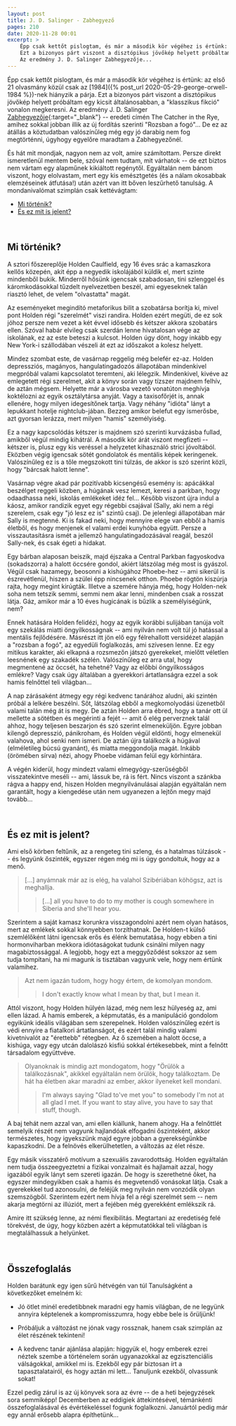 ```yaml
---
layout: post
title: J. D. Salinger - Zabhegyező
pages: 210
date: 2020-11-28 00:01
excerpt: >
    Épp csak kettőt pislogtam, és már a második kör végéhez is értünk: az első 21 olvasmány közül csak az 1984-nek hiányzik a párja.
    Ezt a bizonyos párt viszont a disztópikus jövőkép helyett próbáltam egy kicsit általánosabban, a "klasszikus fikció" vonalon megkeresni.
    Az eredmény J. D. Salinger Zabhegyezője...
---
```


Épp csak kettőt pislogtam, és már a második kör végéhez is értünk: az első 21 olvasmány közül csak az [1984]({% post_url 2020-05-29-george-orwell-1984 %})-nek hiányzik a párja.
Ezt a bizonyos párt viszont a disztópikus jövőkép helyett próbáltam egy kicsit általánosabban, a "klasszikus fikció" vonalon megkeresni.
Az eredmény J. D. Salinger [Zabhegyezője](https://www.goodreads.com/book/show/5107.The_Catcher_in_the_Rye){:target="_blank"} -- eredeti címén The Catcher in the Rye, amihez sokkal jobban illik az új fordítás szerinti "Rozsban a fogó"...
De ez az átállás a köztudatban valószínűleg még egy jó darabig nem fog megtörténni, úgyhogy egyelőre maradtam a Zabhegyezőnél.

És hát mit mondjak, nagyon nem az volt, amire számítottam.
Persze direkt ismeretlenül mentem bele, szóval nem tudtam, mit várhatok -- de ezt biztos nem vártam egy alapműnek kikiáltott regénytől.
Egyáltalán nem bánom viszont, hogy elolvastam, mert egy kis emésztgetés (és a nálam okosabbak elemzéseinek átfutása!) után azért van itt bőven leszűrhető tanulság.
A mondanivalómat szimplán csak kettévágtam:

- [Mi történik?](#1)
- [És ez mit is jelent?](#2)

<br>

















## <a name="1"></a>Mi történik?

A sztori főszereplője Holden Caulfield, egy 16 éves srác a kamaszkora kellős közepén, akit épp a negyedik iskolájából küldik el, mert szinte mindenből bukik.
Minderről hősünk igencsak szabadosan, tini szlenggel és káromkodásokkal tűzdelt nyelvezetben beszél, ami egyeseknek talán riasztó lehet, de velem "olvastatta" magát.

Az eseményeket megindító metaforikus bilit a szobatársa borítja ki, mivel pont Holden régi "szerelmét" viszi randira.
Holden ezért megüti, de ez sok jóhoz persze nem vezet a két évvel idősebb és kétszer akkora szobatárs ellen.
Szóval habár elvileg csak szerdán lenne hivatalosan vége az iskolának, ez az este beteszi a kulcsot.
Holden úgy dönt, hogy inkább egy New York-i szállodában vészeli át ezt az időszakot a kolesz helyett.

Mindez szombat este, de vasárnap reggelig még belefér ez-az.
Holden depressziós, magányos, hangulatingadozós állapotában mindenkivel megpróbál valami kapcsolatot teremteni, aki lélegzik.
Mindenkivel, kivéve az emlegetett régi szerelmet, akit a könyv során vagy tízszer majdnem felhív, de aztán mégsem.
Helyette már a városba vezető vonatúton meghívja koktélozni az egyik osztálytársa anyját.
Vagy a taxisofőrjét is, annak ellenére, hogy milyen idegesítőnek tartja.
Vagy néhány "idióta" lányt a lepukkant hotelje nightclub-jában.
Bezzeg amikor belefut egy ismerősbe, azt gyorsan lerázza, mert milyen "hamis" személyiség.

Ez a nagy kapcsolódás kétszer is majdnem szó szerinti kurvázásba fullad, amikből végül mindig kihátrál.
A második kör árát viszont megfizeti -- kétszer is, plusz egy kis veréssel a helyzetet kihasználó strici jóvoltából.
Eközben végig igencsak sötét gondolatok és mentális képek keringenek.
Valószínűleg ez is a tőle megszokott tini túlzás, de akkor is szó szerint közli, hogy "bárcsak halott lenne".

Vasárnap végre akad pár pozitívabb kicsengésű esemény is: apácákkal beszélget reggeli közben, a húgának vesz lemezt, keresi a parkban, hogy odaadhassa neki, iskolás emlékeket idéz fel...
Később viszont újra indul a káosz, amikor randizik egyet egy régebbi csajával (Sally, aki nem a régi szerelem, csak egy "jó lesz ez is" szintű csaj).
De jelenlegi állapotában már Sally is megtenné.
Ki is fakad neki, hogy mennyire elege van ebből a hamis életből, és hogy menjenek el valami erdei kunyhóba együtt.
Persze a visszautasításra ismét a jellemző hangulatingadozásával reagál, beszól Sally-nek, és csak égeti a hidakat.

Egy bárban alaposan beiszik, majd éjszaka a Central Parkban fagyoskodva (sokadszorra) a halott öccsére gondol, akiért látszólag még most is gyászol.
Végül csak hazamegy, beosonni a kishúgához Phoebe-hez -- ami sikerül is észrevétlenül, hiszen a szülei épp nincsenek otthon.
Phoebe rögtön kiszúrja rajta, hogy megint kirúgták.
Illetve a szemére hányja még, hogy Holden-nek soha nem tetszik semmi, semmi nem akar lenni, mindenben csak a rosszat látja.
Gáz, amikor már a 10 éves hugicának is bűzlik a személyiségünk, nem?

Ennek hatására Holden felidézi, hogy az egyik korábbi sulijában tanúja volt egy szekálás miatti öngyilkosságnak -- ami nyilván nem volt túl jó hatással a mentális fejlődésére.
Másrészt itt jön elő egy félrehallott versidézet alapján a "rozsban a fogó", az egyedüli foglalkozás, ami szívesen lenne.
Ez egy mitikus karakter, aki elkapná a rozsmezőn játszó gyerekeket, mielőtt véletlen leesnének egy szakadék szélén.
Valószínűleg ez arra utal, hogy megmentené az öccsét, ha tehetné?
Vagy az előbbi öngyilkosságos emlékre?
Vagy csak úgy általában a gyerekkori ártatlanságra ezzel a sok hamis felnőttel teli világban...

A nap zárásaként átmegy egy régi kedvenc tanárához aludni, aki szintén próbál a lelkére beszélni.
Sőt, látszólag ebből a megkomolyodási üzenetből valami talán még át is megy.
De aztán Holden arra ébred, hogy a tanár ott ül mellette a sötétben és megérinti a fejét -- amit ő elég perverznek talál ahhoz, hogy teljesen beszarjon és szó szerint elmeneküljön.
Egyre jobban kilengő depresszió, pánikroham, és Holden végül eldönti, hogy elmenekül valahova, ahol senki nem ismeri.
De aztán újra találkozik a húgával (elméletileg búcsú gyanánt), és miatta meggondolja magát.
Inkább (örömében sírva) nézi, ahogy Phoebe vidáman felül egy körhintára.

A végén kiderül, hogy mindezt valami elmegyógy-szerűségből visszatekintve meséli -- ami, lássuk be, rá is fért.
Nincs viszont a szánkba rágva a happy end, hiszen Holden megnyilvánulásai alapján egyáltalán nem garantált, hogy a kiengedése után nem ugyanezen a lejtőn megy majd tovább...

<br>






















## <a name="2"></a>És ez mit is jelent?

Ami első körben feltűnik, az a rengeteg tini szleng, és a hatalmas túlzások -- és legyünk őszinték, egyszer régen még mi is úgy gondoltuk, hogy az a menő.

> [...] anyámnak már az is elég, ha valahol Szibériában köhögsz, azt is meghallja.
> > [...] all you have to do to my mother is cough somewhere in Siberia and she'll hear you.

Szerintem a saját kamasz korunkra visszagondolni azért nem olyan hatásos, mert az emlékek sokkal könnyebben torzíthatnak.
De Holden-t külső szemlélőként látni igencsak erős és élénk bemutatása, hogy ebben a tini hormonviharban mekkora idiótaságokat tudunk csinálni milyen nagy magabiztossággal.
A legjobb, hogy ezt a meggyőződést sokszor az sem tudja tompítani, ha mi magunk is tisztában vagyunk vele, hogy nem értünk valamihez.

> Azt nem igazán tudom, hogy hogy értem, de komolyan mondom.
> > I don't exactly know what I mean by that, but I mean it.

Attól viszont, hogy Holden hülyén lázad, még nem lesz hülyeség az, ami ellen lázad.
A hamis emberek, a képmutatás, és a manipuláció gondolom egyikünk ideális világában sem szerepelnek.
Holden valószínűleg ezért is védi ennyire a fiatalkori ártatlanságot, és ezért talál mindig valami kivetnivalót az "érettebb" rétegben.
Az ő szemében a halott öccse, a kishúga, vagy egy utcán dalolászó kisfiú sokkal értékesebbek, mint a felnőtt társadalom együttvéve.

> Olyanoknak is mindig azt mondogatom, hogy "Örülök a találkozásnak", akikkel egyáltalán nem örülök, hogy találkoztam. De hát ha életben akar maradni az ember, akkor ilyeneket kell mondani.
> > I'm always saying "Glad to've met you" to somebody I'm not at all glad I met. If you want to stay alive, you have to say that stuff, though.

A baj tehát nem azzal van, ami ellen kiállunk, hanem ahogy.
Ha a felnőttlét semelyik részét nem vagyunk hajlandóak elfogadni őszinteként, akkor természetes, hogy igyekszünk majd egyre jobban a gyerekségünkbe kapaszkodni.
De a felnövés elkerülhetetlen, a változás az élet része.

Egy másik visszatérő motívum a szexuális zavarodottság.
Holden egyáltalán nem tudja összeegyeztetni a fizikai vonzalmait és hajlamait azzal, hogy igazából egyik lányt sem szereti igazán.
De hogy is szerethetné őket, ha egyszer mindegyikben csak a hamis és megvetendő vonásokat látja.
Csak a gyerekekkel tud azonosulni, de feléjük meg nyilván nem vonzódik olyan szemszögből.
Szerintem ezért nem hívja fel a régi szerelmét sem -- nem akarja megtörni az illúziót, mert a fejében még gyerekként emlékszik rá.

Amire itt szükség lenne, az némi flexibilitás.
Megtartani az eredetiség felé törekvést, de úgy, hogy közben azért a képmutatókkal teli világban is megtalálhassuk a helyünket.

<br>





















## Összefoglalás

Holden barátunk egy igen sűrű hétvégén van túl
Tanulságként a következőket emelném ki:

- Jó ötlet minél eredetibbnek maradni egy hamis világban, de ne legyünk annyira képtelenek a kompromisszumra, hogy ebbe bele is őrüljünk!

- Próbáljuk a változást ne jónak vagy rossznak, hanem csak szimplán az élet részének tekinteni!

- A kedvenc tanár ajánlása alapján: higgyük el, hogy emberek ezrei néztek szembe a történelem során ugyanazokkal az egzisztenciális válságokkal, amikkel mi is. Ezekből egy pár biztosan írt a tapasztalatairól, és hogy aztán mi lett... Tanuljunk ezekből, olvassunk sokat!

Ezzel pedig zárul is az új könyvek sora az évre -- de a heti bejegyzések sora semmiképp!
Decemberben az eddigiek áttekintésével, témánkénti összefoglalásával és évértékeléssel fogunk foglalkozni.
Januártól pedig már egy annál erősebb alapra építhetünk...